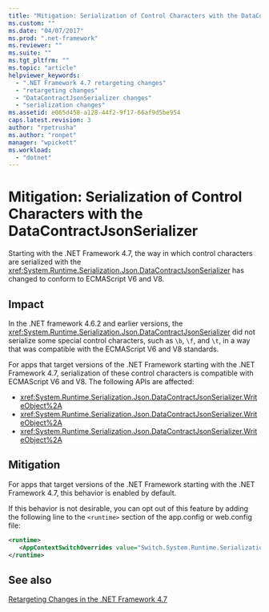 ```yaml
---
title: "Mitigation: Serialization of Control Characters with the DataContractJsonSerializer"
ms.custom: ""
ms.date: "04/07/2017"
ms.prod: ".net-framework"
ms.reviewer: ""
ms.suite: ""
ms.tgt_pltfrm: ""
ms.topic: "article"
helpviewer_keywords: 
  - ".NET Framework 4.7 retargeting changes"
  - "retargeting changes"
  - "DataContractJsonSerializer changes"
  - "serialization changes"
ms.assetid: e065d458-a128-44f2-9f17-66af9d5be954
caps.latest.revision: 3
author: "rpetrusha"
ms.author: "ronpet"
manager: "wpickett"
ms.workload: 
  - "dotnet"
---
```

# Mitigation: Serialization of Control Characters with the DataContractJsonSerializer

Starting with the .NET Framework 4.7, the way in which control characters are serialized with the <xref:System.Runtime.Serialization.Json.DataContractJsonSerializer> has changed to conform to ECMAScript V6 and V8. 
 
## Impact

In the .NET framework 4.6.2 and earlier versions, the <xref:System.Runtime.Serialization.Json.DataContractJsonSerializer> did not serialize some special control characters, such as `\b`, `\f`, and `\t`, in a way that was compatible with the ECMAScript V6 and V8 standards.

For apps that target versions of the .NET Framework starting with the .NET Framework 4.7, serialization of these control characters is compatible with ECMAScript V6 and V8. The following APIs are affected:

- <xref:System.Runtime.Serialization.Json.DataContractJsonSerializer.WriteObject%2A> 
- <xref:System.Runtime.Serialization.Json.DataContractJsonSerializer.WriteObject%2A>
- <xref:System.Runtime.Serialization.Json.DataContractJsonSerializer.WriteObject%2A>

## Mitigation

For apps that target versions of the .NET Framework starting with the .NET Framework 4.7, this behavior is enabled by default.

If this behavior is not desirable, you can opt out of this feature by adding the following line to the `<runtime>` section of the app.config or web.config file:

```xml
<runtime>
   <AppContextSwitchOverrides value="Switch.System.Runtime.Serialization.DoNotUseECMAScriptV6EscapeControlCharacter=false" />
</runtime>
```
 
## See also
[Retargeting Changes in the .NET Framework 4.7](../../../docs/framework/migration-guide/retargeting-changes-in-the-net-framework-4-7.md)
